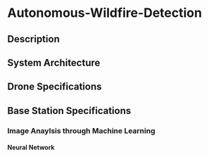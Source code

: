 # Autonomous-Wildfire-Detection

## Description 

## System Architecture

## Drone Specifications

## Base Station Specifications 

### Image Anaylsis through Machine Learning 

#### Neural Network



